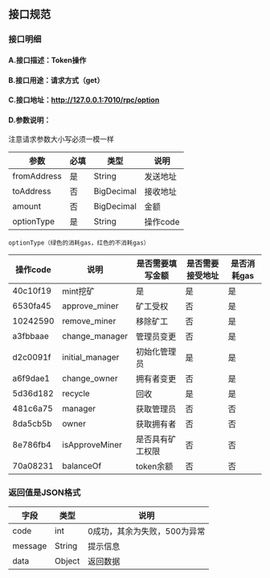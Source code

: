 ## 接口规范

### 接口明细
#### A.接口描述：Token操作
#### B.接口用途：请求方式（get）
#### C.接口地址：http://127.0.0.1:7010/rpc/option
#### D.参数说明：
注意请求参数大小写必须一模一样

参数 | 必填 | 类型 | 说明
------ | ------ | ------ | ------
fromAddress | 是 | String | 发送地址
toAddress | 否 | BigDecimal | 接收地址
amount | 否 | BigDecimal | 金额
optionType | 是 | String | 操作code

` optionType（绿色的消耗gas，红色的不消耗gas） `

操作code | 说明 | 是否需要填写金额 | 是否需要接受地址 | 是否消耗gas
------ | ------ | ------ | ------ | ------
40c10f19 | mint挖矿 | 是 | 是 | 是
6530fa45 | approve_miner | 矿工受权 | 否 | 是 | 是
10242590 | remove_miner | 移除矿工 | 否 | 是 | 是
a3fbbaae | change_manager | 管理员变更 | 否 | 是 | 是
d2c0091f | initial_manager | 初始化管理员 | 是 | 是 | 是
a6f9dae1 | change_owner | 拥有者变更 | 否 | 是 | 是
5d36d182 | recycle | 回收 | 是 | 是 | 是
481c6a75 | manager | 获取管理员 | 否 | 否 | 否
8da5cb5b | owner | 获取拥有者 | 否 | 否 | 否
8e786fb4 | isApproveMiner | 是否具有矿工权限 | 否 | 否 | 否
70a08231 | balanceOf | token余额 | 否 | 否 | 否

### 返回值是JSON格式

字段 | 类型 | 说明
------ | ------ | ------
code | int | 0成功，其余为失败，500为异常
message | String | 提示信息
data | Object | 返回数据
